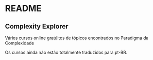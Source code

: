 # README

## Complexity Explorer

Vários cursos online gratúitos de tópicos encontrados no Paradigma da Complexidade

Os cursos ainda não estão totalmente traduzidos para pt-BR.

